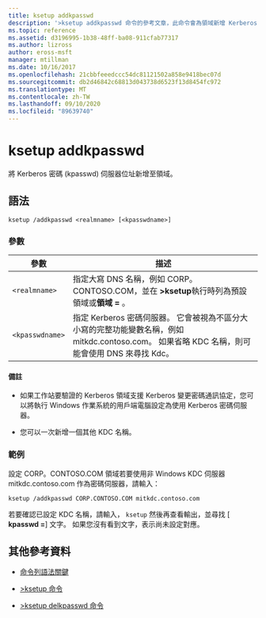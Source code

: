 ```yaml
---
title: ksetup addkpasswd
description: '>ksetup addkpasswd 命令的參考文章，此命令會為領域新增 Kerberos 密碼 (kpasswd) 伺服器位址。'
ms.topic: reference
ms.assetid: d3196995-1b38-48ff-ba08-911cfab77317
ms.author: lizross
author: eross-msft
manager: mtillman
ms.date: 10/16/2017
ms.openlocfilehash: 21cbbfeeedccc54dc81121502a858e9418bec07d
ms.sourcegitcommit: db2d46842c68813d043738d6523f13d8454fc972
ms.translationtype: MT
ms.contentlocale: zh-TW
ms.lasthandoff: 09/10/2020
ms.locfileid: "89639740"
---
```

# <a name="ksetup-addkpasswd"></a>ksetup addkpasswd

將 Kerberos 密碼 (kpasswd) 伺服器位址新增至領域。

## <a name="syntax"></a>語法

```
ksetup /addkpasswd <realmname> [<kpasswdname>]
```

### <a name="parameters"></a>參數

| 參數 | 描述 |
| --------- | ----------- |
| `<realmname>` | 指定大寫 DNS 名稱，例如 CORP。CONTOSO.COM，並在 **>ksetup**執行時列為預設領域或**領域 =** 。 |
| `<kpasswdname>` | 指定 Kerberos 密碼伺服器。 它會被視為不區分大小寫的完整功能變數名稱，例如 mitkdc.contoso.com。 如果省略 KDC 名稱，則可能會使用 DNS 來尋找 Kdc。 |

#### <a name="remarks"></a>備註

- 如果工作站要驗證的 Kerberos 領域支援 Kerberos 變更密碼通訊協定，您可以將執行 Windows 作業系統的用戶端電腦設定為使用 Kerberos 密碼伺服器。

- 您可以一次新增一個其他 KDC 名稱。

### <a name="examples"></a>範例

設定 CORP。CONTOSO.COM 領域若要使用非 Windows KDC 伺服器 mitkdc.contoso.com 作為密碼伺服器，請輸入：

```
ksetup /addkpasswd CORP.CONTOSO.COM mitkdc.contoso.com
```

若要確認已設定 KDC 名稱，請輸入， `ksetup` 然後再查看輸出，並尋找 [ **kpasswd =**] 文字。 如果您沒有看到文字，表示尚未設定對應。

## <a name="additional-references"></a>其他參考資料

- [命令列語法關鍵](command-line-syntax-key.md)

- [>ksetup 命令](ksetup.md)

- [>ksetup delkpasswd 命令](ksetup-delkpasswd.md)
